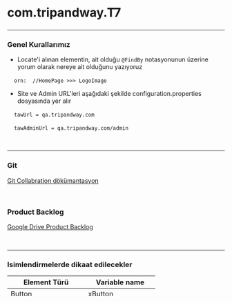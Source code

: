 ﻿# com.tripandway.T7
### 
***
### Genel Kurallarımız

* Locate'i alınan elementin, ait olduğu `@FindBy` notasyonunun üzerine yorum olarak nereye ait olduğunu yazıyoruz

&nbsp; &nbsp;   `orn:  //HomePage >>> LogoImage`

* Site ve Admin URL'leri aşağıdaki şekilde configuration.properties dosyasında yer alır

&nbsp; &nbsp;   `tawUrl = qa.tripandway.com`

&nbsp; &nbsp;   `tawAdminUrl = qa.tripandway.com/admin`

<br/>

***
### Git
[Git Collabration dökümantasyon](https://www.notion.so/baramuk/Github-Documentation-127efbcd39404e008bca15447b5fcc40?pvs=4)

<br/>

### Product Backlog
[Google Drive Product Backlog](https://docs.google.com/spreadsheets/d/1ozC8VUnRSgpOZPU05U-xbZ8fXWeqPfn-/edit?usp=sharing&ouid=114703901017972802489&rtpof=true&sd=true)

<br/>

***

### Isimlendirmelerde dikaat edilecekler

| Element Türü           | Variable name     |
|------------------------|-------------------|
| Button                 | xButton      |    
| Logo                   | logoX             |
| icon                   | iconX             |
| Sadece text            | labelX            |
| Drop down              | dropDownX         |
| Radio Button           | radioButtonX      |
| Email box              | xBox         |
| Tablo Sütünu           | columnX           |
| Tablo Satiri           | rowX              |
| Kisi Resimleri         | imageProfileX     |
| ürün resimleri         | imageProductX     |
| Destionation resimleri | imageDestinationX |
| Arka Plan resimleri | imageBackgroundX |
| Linkler                | linkX             |
